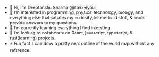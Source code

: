 - 👋 Hi, I’m Deeptanshu Sharma (@tanxeiyou)
- 👀 I’m interested in programming, physics, technology, biology, and everything else that satiates my curiosity, let me build stuff, & could provide answers to my questions.
- 🌱 I’m currently learning everything I find intersting
- 💞️ I’m looking to collaborate on React, javascript, typescript, & rust(learning) projects.
- ⚡ Fun fact: I can draw a pretty neat outline of the world map without any reference.
